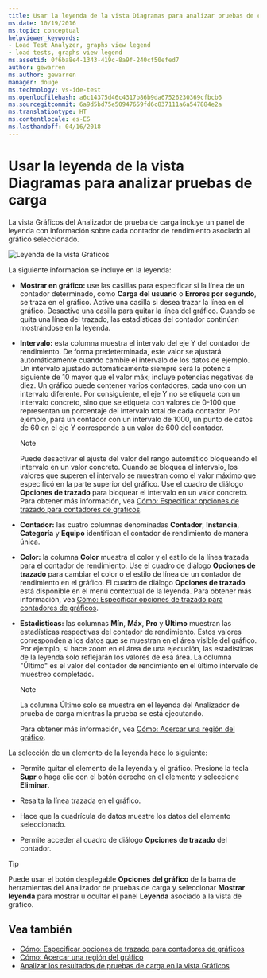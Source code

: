 ```yaml
---
title: Usar la leyenda de la vista Diagramas para analizar pruebas de carga en Visual Studio | Microsoft Docs
ms.date: 10/19/2016
ms.topic: conceptual
helpviewer_keywords:
- Load Test Analyzer, graphs view legend
- load tests, graphs view legend
ms.assetid: 0f6ba8e4-1343-419c-8a9f-240cf50efed7
author: gewarren
ms.author: gewarren
manager: douge
ms.technology: vs-ide-test
ms.openlocfilehash: a6c14375d46c4317b86b9da67526230369cfbcb6
ms.sourcegitcommit: 6a9d5bd75e50947659fd6c837111a6a547884e2a
ms.translationtype: HT
ms.contentlocale: es-ES
ms.lasthandoff: 04/16/2018
---
```

# <a name="using-the-graphs-view-legend-to-analyze-load-tests"></a>Usar la leyenda de la vista Diagramas para analizar pruebas de carga

La vista Gráficos del Analizador de prueba de carga incluye un panel de leyenda con información sobre cada contador de rendimiento asociado al gráfico seleccionado.

![Leyenda de la vista Gráficos](../test/media/load_viewlegend.png "Load_ViewLegend")

La siguiente información se incluye en la leyenda:

-   **Mostrar en gráfico:** use las casillas para especificar si la línea de un contador determinado, como **Carga del usuario** o **Errores por segundo**, se traza en el gráfico. Active una casilla si desea trazar la línea en el gráfico. Desactive una casilla para quitar la línea del gráfico. Cuando se quita una línea del trazado, las estadísticas del contador continúan mostrándose en la leyenda.

-   **Intervalo:** esta columna muestra el intervalo del eje Y del contador de rendimiento. De forma predeterminada, este valor se ajustará automáticamente cuando cambie el intervalo de los datos de ejemplo. Un intervalo ajustado automáticamente siempre será la potencia siguiente de 10 mayor que el valor máx; incluye potencias negativas de diez. Un gráfico puede contener varios contadores, cada uno con un intervalo diferente. Por consiguiente, el eje Y no se etiqueta con un intervalo concreto, sino que se etiqueta con valores de 0-100 que representan un porcentaje del intervalo total de cada contador. Por ejemplo, para un contador con un intervalo de 1000, un punto de datos de 60 en el eje Y corresponde a un valor de 600 del contador.

    > [!NOTE]
    > Puede desactivar el ajuste del valor del rango automático bloqueando el intervalo en un valor concreto. Cuando se bloquea el intervalo, los valores que superen el intervalo se muestran como el valor máximo que especificó en la parte superior del gráfico. Use el cuadro de diálogo **Opciones de trazado** para bloquear el intervalo en un valor concreto. Para obtener más información, vea [Cómo: Especificar opciones de trazado para contadores de gráficos](../test/how-to-specify-plot-options-for-graphing-counters.md).

-   **Contador:** las cuatro columnas denominadas **Contador**, **Instancia**, **Categoría** y **Equipo** identifican el contador de rendimiento de manera única.

-   **Color:** la columna **Color** muestra el color y el estilo de la línea trazada para el contador de rendimiento. Use el cuadro de diálogo **Opciones de trazado** para cambiar el color o el estilo de línea de un contador de rendimiento en el gráfico. El cuadro de diálogo **Opciones de trazado** está disponible en el menú contextual de la leyenda. Para obtener más información, vea [Cómo: Especificar opciones de trazado para contadores de gráficos](../test/how-to-specify-plot-options-for-graphing-counters.md).

-   **Estadísticas:** las columnas **Mín**, **Máx**, **Pro** y **Último** muestran las estadísticas respectivas del contador de rendimiento. Estos valores corresponden a los datos que se muestran en el área visible del gráfico. Por ejemplo, si hace zoom en el área de una ejecución, las estadísticas de la leyenda solo reflejarán los valores de esa área. La columna "Último" es el valor del contador de rendimiento en el último intervalo de muestreo completado.

    > [!NOTE]
    > La columna Último solo se muestra en el leyenda del Analizador de prueba de carga mientras la prueba se está ejecutando.

     Para obtener más información, vea [Cómo: Acercar una región del gráfico](../test/how-to-zoom-in-on-a-region-of-the-graph-in-load-test-results.md).

La selección de un elemento de la leyenda hace lo siguiente:

-   Permite quitar el elemento de la leyenda y el gráfico. Presione la tecla **Supr** o haga clic con el botón derecho en el elemento y seleccione **Eliminar**.

-   Resalta la línea trazada en el gráfico.

-   Hace que la cuadrícula de datos muestre los datos del elemento seleccionado.

-   Permite acceder al cuadro de diálogo **Opciones de trazado** del contador.

> [!TIP]
> Puede usar el botón desplegable **Opciones del gráfico** de la barra de herramientas del Analizador de pruebas de carga y seleccionar **Mostrar leyenda** para mostrar u ocultar el panel **Leyenda** asociado a la vista de gráfico.

## <a name="see-also"></a>Vea también

- [Cómo: Especificar opciones de trazado para contadores de gráficos](../test/how-to-specify-plot-options-for-graphing-counters.md)
- [Cómo: Acercar una región del gráfico](../test/how-to-zoom-in-on-a-region-of-the-graph-in-load-test-results.md)
- [Analizar los resultados de pruebas de carga en la vista Gráficos](../test/analyze-load-test-results-in-the-graphs-view.md)
